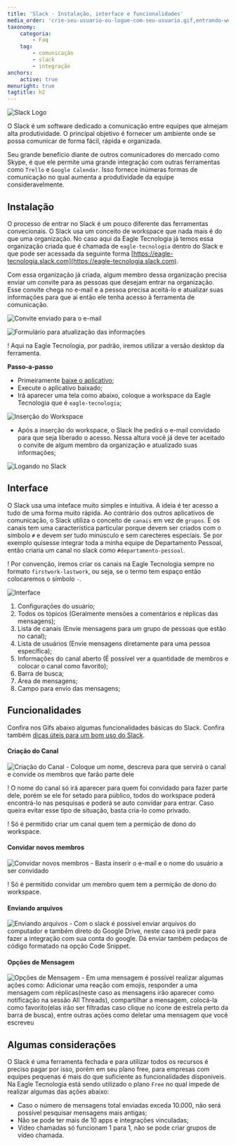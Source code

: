```yaml
---
title: 'Slack - Instalação, interface e funcionalidades'
media_order: 'crie-seu-usuario-ou-logue-com-seu-usuario.gif,entrando-workspace.gif,convite-no-email.png,update-informacoes.png,logando-slack.gif,interface-slack.png,criacao-canal.gif,convidar-membros.gif,envio-de-arquivos.gif,opcoes-de-mensagem.gif,slack.jpg'
taxonomy:
    categoria:
        - Faq
    tag:
        - comunicação
        - slack
        - integração
anchors:
    active: true
menuright: true
tagtitle: h2
---
```


![Slack Logo](slack.jpg)

O Slack é um software dedicado a comunicação entre equipes que almejam alta produtividade. O principal objetivo é fornecer um ambiente onde se possa comunicar de forma fácil, rápida e organizada.

Seu grande benefício diante de outros comunicadores do mercado como Skype, é que ele permite uma grande integração com outras ferramentas como `Trello` e `Google Calendar`. Isso fornece inúmeras formas de comunicação no qual aumenta a produtividade da equipe consideravelmente.

## Instalação

O processo de entrar no Slack é um pouco diferente das ferramentas convecionais. O Slack usa um conceito de workspace que nada mais é do que uma organização. No caso aqui da Eagle Tecnologia já temos essa organização criada que é chamada de `eagle-tecnologia` dentro do Slack e que pode ser acessada da seguinte forma [https://eagle-tecnologia.slack.com](https://eagle-tecnologia.slack.com).

Com essa organização já criada, algum membro dessa organização precisa enviar um convite para as pessoas que desejam entrar na organização. Esse convite chega no e-mail e a pessoa precisa aceitá-lo e atualizar suas informações para que ai então ele tenha acesso à ferramenta de comunicação.

![Convite enviado para o e-mail](convite-no-email.png "Convite enviado para o e-mail")

![Formulário para atualização das informações](update-informacoes.png "Formulário para atualização das informações")

! Aqui na Eagle Tecnologia, por padrão, iremos utilizar a versão desktop da ferramenta.

**Passo-a-passo**

- Primeiramente [baixe o aplicativo](https://slack.com/downloads/windows);
- Execute o aplicativo baixado;
- Irá aparecer uma tela como abaixo, coloque a workspace da Eagle Tecnologia que é `eagle-tecnologia`;

![Inserção do Workspace](entrando-workspace.gif "Inserção do Workspace")

- Após a inserção do workspace, o Slack lhe pedirá o e-mail convidado para que seja liberado o acesso. Nessa altura você já deve ter aceitado o convite de algum membro da organização e atualizado suas informações;

![Logando no Slack](logando-slack.gif "Logando no Slack")

## Interface

O Slack usa uma inteface muito simples e intuitiva. A ideia é ter acesso a tudo de uma forma muito rápida. Ao contrário dos outros aplicativos de comunicação, o Slack utiliza o conceito de `canais` em vez de `grupos`. E os canais tem uma característica particular porque devem ser criados com o símbolo `#` e devem ser tudo minúsculo e sem carecteres especiais. Se por exemplo quisesse integrar toda a minha equipe de Departamento Pessoal, então criaria um canal no slack como `#departamento-pessoal`.

! Por convenção, iremos criar os canais na Eagle Tecnologia sempre no formato `firstwork-lastwork`, ou seja, se o termo tem espaço então colocaremos o símbolo `-`.

![Interface](interface-slack.png "Interface")

1. Configurações do usuário;
2. Todos os tópicos (Geralmente mensões a comentários e réplicas das mensagens);
3. Lista de canais (Envie mensagens para um grupo de pessoas que estão no canal);
4. Lista de usuários (Envie mensagens diretamente para uma pessoa específica);
5. Informações do canal aberto (É possível ver a quantidade de membros e colocar o canal como favorito);
6. Barra de busca;
7. Área de mensagens;
8. Campo para envio das mensagens;

## Funcionalidades

Confira nos Gifs abaixo algumas funcionalidades básicas do Slack. Confira também [dicas úteis para um bom uso do Slack](https://ajuda.eagletecnologia.com/faq/slack-dicas-uteis).

#### Criação do Canal

![Criação do Canal - Coloque um nome, descreva para que servirá o canal e convide os membros que farão parte dele](criacao-canal.gif "Criação do Canal - Coloque um nome, descreva para que servirá o canal e convide os membros que farão parte dele")

! O nome do canal só irá aparecer para quem foi convidado para fazer parte dele, porém se ele for setado para público, todos do workspace poderá encontrá-lo nas pesquisas e poderá se auto convidar para entrar. Caso queira evitar esse tipo de situação, basta cria-lo como privado.

! Só é permitido criar um canal quem tem a permição de dono do workspace.

#### Convidar novos membros

![Convidar novos membros - Basta inserir o e-mail e o nome do usuário a ser convidado](convidar-membros.gif "Convidar novos membros - Basta inserir o e-mail e o nome do usuário a ser convidado")

! Só é permitido convidar um membro quem tem a permição de dono do workspace.

#### Enviando arquivos

![Enviando arquivos - Com o slack é possível enviar arquivos do computador e também direto do Google Drive, neste caso irá pedir para fazer a integração com sua conta do google. Dá enviar também pedaços de código formatado na opção Code Snippet.](envio-de-arquivos.gif "Enviando arquivos - Com o slack é possível enviar arquivos do computador e também direto do Google Drive, neste caso irá pedir para fazer a integração com sua conta do google. Dá para enviar também pedaços de código formatado pela opção Code Snippet.")

#### Opções de Mensagem

![Opções de Mensagem - Em uma mensagem é possível realizar algumas ações como: Adicionar uma reação com emojis, responder a uma mensagem com réplicas(neste caso as mensagens irão aparecer como notificação na sessão `All Threads`), compartilhar a mensagem, colocá-la como favorito(elas irão ser filtradas caso clique no ícone de estrela perto da barra de busca), entre outras ações como deletar uma mensagem que você escreveu](opcoes-de-mensagem.gif "Opções de Mensagem - Em uma mensagem é possível realizar algumas ações como: Adicionar uma reação com emojis, responder a uma mensagem com réplicas(neste caso as mensagens irão aparecer como notificação na sessão `All Threads`), compartilhar a mensagem, colocá-la como favorito(elas irão ser filtradas caso clique no ícone de estrela perto da barra de busca), entre outras ações como deletar uma mensagem que você escreveu")

## Algumas considerações

O Slack é uma ferramenta fechada e para utilizar todos os recursos é preciso pagar por isso, porém em seu plano free, para empresas com equipes pequenas é mais do que suficiente as funcionalidades disponíveis. Na Eagle Tecnologia está sendo utilizado o plano `Free` no qual impede de realizar algumas das ações abaixo:

- Caso o número de mensagens total enviadas exceda 10.000, não será possível pesquisar mensagens mais antigas;
- Não se pode ter mais de 10 apps e integrações vinculadas;
- Vídeo chamadas só funcionam 1 para 1, não se pode criar grupos de vídeo chamada.